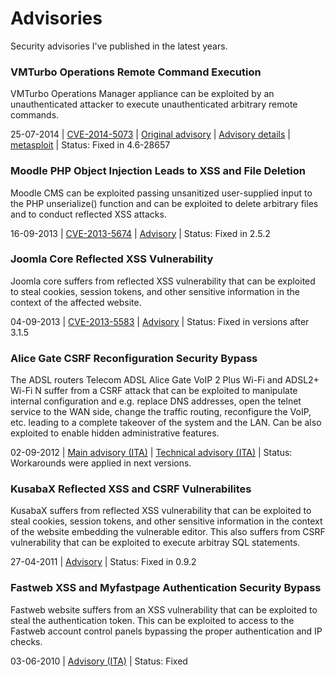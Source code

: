 Advisories
==========

Security advisories I've published in the latest years.


### VMTurbo Operations Remote Command Execution

VMTurbo Operations Manager appliance can be exploited by an unauthenticated attacker to execute unauthenticated arbitrary remote commands.

25-07-2014 | [CVE-2014-5073](http://www.cve.mitre.org/cgi-bin/cvename.cgi?name=CVE-2014-5073) | [Original advisory](https://github.com/epinna/advisories/blob/master/CVE-2014-5073/secunia_advisory.txt) | [Advisory details](http://disse.cting.org/2014/07/30/vmturbo-operation-manager-remote-command-execution/) | [metasploit](https://github.com/epinna/advisories/blob/master/CVE-2014-5073/vmturbo_vmtadmin_exec_noauth.rb) | Status: Fixed in 4.6-28657

### Moodle PHP Object Injection Leads to XSS and File Deletion

Moodle CMS can be exploited passing unsanitized user-supplied input to the PHP unserialize() function and can be exploited to delete arbitrary files and to conduct reflected XSS attacks.

16-09-2013 | [CVE-2013-5674](http://www.cve.mitre.org/cgi-bin/cvename.cgi?name=CVE-2013-5674) | [Advisory](https://github.com/epinna/advisories/blob/master/CVE-2013-5674/2013-09-16-moodle-2_5_0_1-badges-external-object-injection.markdown) | Status: Fixed in 2.5.2

### Joomla Core Reflected XSS Vulnerability

Joomla core suffers from reflected XSS vulnerability that can be exploited to steal cookies, session tokens, and other sensitive information in the context of the affected website.

04-09-2013 | [CVE-2013-5583](http://www.cve.mitre.org/cgi-bin/cvename.cgi?name=CVE-2013-5583) | [Advisory](https://github.com/epinna/advisories/blob/master/CVE-2013-5583/2013-08-05-joomla-core-3_1_5_reflected-xss-vulnerability.markdown) | Status: Fixed in versions after 3.1.5

### Alice Gate CSRF Reconfiguration Security Bypass

The ADSL routers Telecom ADSL Alice Gate VoIP 2 Plus Wi-Fi and ADSL2+ Wi-Fi N suffer from a CSRF attack that can be exploited to manipulate internal configuration and e.g. replace DNS addresses, open the telnet service to the WAN side, change the traffic routing, reconfigure the VoIP, etc. leading to a complete takeover of the system and the LAN. Can be also exploited to enable hidden administrative features.

02-09-2012 | [Main advisory (ITA)](https://github.com/epinna/advisories/blob/master/alice_gate_CSRF/alice_gate_csrf_ITA.markdown) | [Technical advisory (ITA)](https://github.com/epinna/advisories/blob/master/alice_gate_CSRF/alice_gate_csrf_details_ITA.markdown) | Status: Workarounds were applied in next versions.


### KusabaX Reflected XSS and CSRF Vulnerabilites 

KusabaX suffers from reflected XSS vulnerability that can be exploited to steal cookies, session tokens, and other sensitive information in the context of the website embedding the vulnerable editor. This also suffers from CSRF vulnerability that can be exploited to execute arbitray SQL statements. 

27-04-2011 | [Advisory](https://github.com/epinna/advisories/blob/master/kusaba_x_XSS_CSRF/kusaba-x-advisory.txt) | Status: Fixed in 0.9.2

### Fastweb XSS and Myfastpage Authentication Security Bypass

Fastweb website suffers from an XSS vulnerability that can be exploited to steal the authentication token. This can be exploited to access to the Fastweb account control panels bypassing the proper authentication and IP checks.

03-06-2010 | [Advisory (ITA)](https://github.com/epinna/advisories/blob/master/fastweb_myfastpage_XSS_security_bypass/fastweb_myfastpage_advisory.pdf) | Status: Fixed
